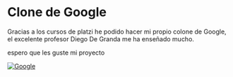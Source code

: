 # Clone de Google  
Gracias a los cursos de platzi he podido hacer mi propio colone de Google, el excelente profesor Diego De Granda me ha enseñado mucho.

espero que les guste mi proyecto


[![Google](https://i.ibb.co/gTgPqh1/google.png "Google")](https://i.ibb.co/gTgPqh1/google.png "Google")
